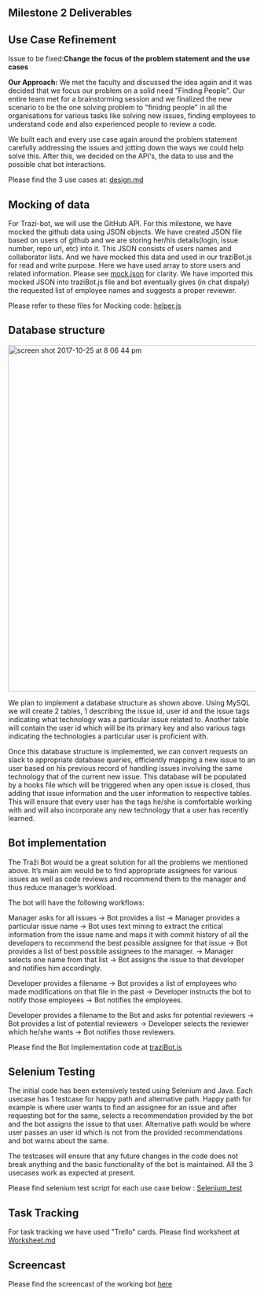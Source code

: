 ## Milestone 2 Deliverables

## Use Case Refinement

Issue to be fixed:**Change the focus of the problem statement and the use cases** 

**Our Approach:** We met the faculty and discussed the idea again and it was decided that we focus our problem on a solid need "Finding People". Our entire team met for a brainstorming session and we finalized the new scenario to be the one solving problem to "finidng people" in all the organisations for various tasks like solving new issues, finding employees to understand code and also experienced people to review a code.  

We built each and every use case again around the problem statement carefully addressing the issues and jotting down the ways we could help solve this. After this, we decided on the API's, the data to use and the possible chat bot interactions.

Please find the 3 use cases at: [design.md](https://github.ncsu.edu/sbshete/CSC-510-Project/blob/master/DESIGN.md)

## Mocking of data 

For Trazi-bot, we will use the GitHub API. For this milestone, we have mocked the github data using JSON objects. We have created JSON file based on users of github and we are storing her/his details(login, issue number, repo url, etc) into it. This JSON consists of users names and collaborator lists. And we have mocked this data and used in our traziBot.js for read and write purpose. Here we have used array to store  users and related information. Please see [mock.json](https://github.ncsu.edu/sbshete/CSC-510-Project/blob/master/mock_data/mock.json) for clarity. We have imported this mocked JSON into traziBot.js file and bot eventually gives (in chat dispaly) the requested list of employee names and suggests a proper reviewer. 

Please refer to these files for Mocking code: [helper.js](https://github.ncsu.edu/sbshete/CSC-510-Project/blob/master/js/helper.js)

## Database structure

<img width="704" alt="screen shot 2017-10-25 at 8 06 44 pm" src="https://media.github.ncsu.edu/user/6119/files/20c72e0e-b9c0-11e7-8b76-7446e7073b7c">

We plan to implement a database structure as shown above. Using MySQL we will create 2 tables, 1 describing the issue id, user id and the issue tags indicating what technology was a particular issue related to. Another table will contain the user id which will be its primary key and also various tags indicating the technologies a particular user is proficient with.

Once this database structure is implemented, we can convert requests on slack to appropriate database queries, efficiently mapping a new issue to an user based on his previous record of handling issues involving the same technology that of the current new issue. This database will be populated by a hooks file which will be triggered when any open issue is closed, thus adding that issue information and the user information to respective tables. This will ensure that every user has the tags he/she is comfortable working with and will also incorporate any new technology that a user has recently learned. 


## Bot implementation  

The Traži Bot would be a great solution for all the problems we mentioned above. It’s main aim would be to find appropriate assignees for various issues as well as code reviews and recommend them to the manager and thus reduce manager’s workload.

The bot will have the following workflows:

Manager asks for all issues → Bot provides a list → Manager provides a particular issue name → Bot uses text mining to extract the critical information from the issue name and maps it with commit history of all the developers to recommend the best possible assignee for that issue → Bot provides a list of best possible assignees to the manager. → Manager selects one name from that list → Bot assigns the issue to that developer and notifies him accordingly.

Developer provides a filename → Bot provides a list of employees who made modifications on that file in the past → Developer instructs the bot to notify those employees → Bot notifies the employees.

Developer provides a filename to the Bot and asks for potential reviewers → Bot provides a list of potential reviewers → Developer selects the reviewer which he/she wants → Bot notifies those reviewers.  

Please find the Bot Implementation code at [traziBot.js](https://github.ncsu.edu/sbshete/CSC-510-Project/blob/master/js/traziBot.js)

## Selenium Testing

The initial code has been extensively tested using Selenium and Java. Each usecase has 1 testcase for happy path and alternative path. Happy path for example is where user wants to find an assignee for an issue and after requesting bot for the same, selects a recommendation provided by the bot and the bot assigns the issue to that user. Alternative path would be where user passes an user id which is not from the provided recommendations and bot warns about the same.

The testcases will ensure that any future changes in the code does not break anything and the basic functionality of the bot is maintained. All the 3 usecases work as expected at present.

Please find selenium test script for each use case below : [Selenium_test](https://github.ncsu.edu/sbshete/CSC-510-Project/blob/master/Selenium/SeleniumTest.java)

## Task Tracking

For task tracking we have used "Trello" cards. Please find worksheet at [Worksheet.md](https://github.ncsu.edu/sbshete/CSC-510-Project/blob/master/WORKSHEET.md)

## Screencast

Please find the screencast of the working bot [here](https://www.youtube.com/watch?v=OlkB-JYDQbI&feature=youtu.be)
